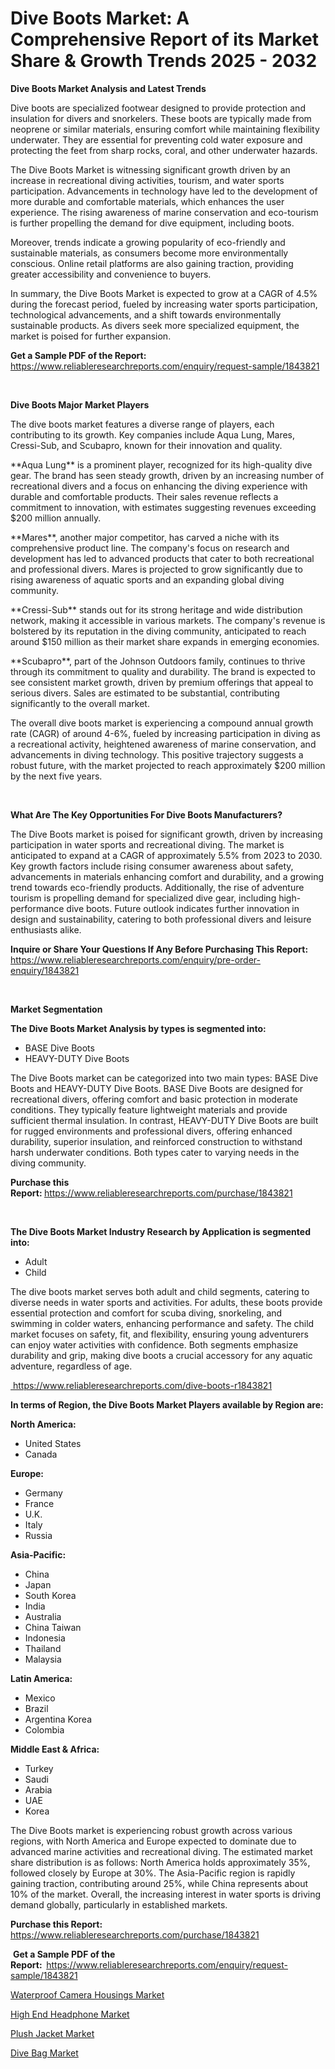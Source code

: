 <p><h1>Dive Boots Market: A Comprehensive Report of its Market Share & Growth Trends 2025 - 2032</h1></p><p><strong>Dive Boots Market Analysis and Latest Trends</strong></p>
<p><p>Dive boots are specialized footwear designed to provide protection and insulation for divers and snorkelers. These boots are typically made from neoprene or similar materials, ensuring comfort while maintaining flexibility underwater. They are essential for preventing cold water exposure and protecting the feet from sharp rocks, coral, and other underwater hazards.</p><p>The Dive Boots Market is witnessing significant growth driven by an increase in recreational diving activities, tourism, and water sports participation. Advancements in technology have led to the development of more durable and comfortable materials, which enhances the user experience. The rising awareness of marine conservation and eco-tourism is further propelling the demand for dive equipment, including boots.</p><p>Moreover, trends indicate a growing popularity of eco-friendly and sustainable materials, as consumers become more environmentally conscious. Online retail platforms are also gaining traction, providing greater accessibility and convenience to buyers.</p><p>In summary, the Dive Boots Market is expected to grow at a CAGR of 4.5% during the forecast period, fueled by increasing water sports participation, technological advancements, and a shift towards environmentally sustainable products. As divers seek more specialized equipment, the market is poised for further expansion.</p></p>
<p><strong>Get a Sample PDF of the Report:&nbsp;</strong> <a href="https://www.reliableresearchreports.com/enquiry/request-sample/1843821?utm_campaign=83&utm_medium=2&utm_source=Github&utm_content=ia&utm_term=06022025&utm_id=dive-boots">https://www.reliableresearchreports.com/enquiry/request-sample/1843821</a></p>
<p>&nbsp;</p>
<p><strong>Dive Boots Major Market Players</strong></p>
<p><p>The dive boots market features a diverse range of players, each contributing to its growth. Key companies include Aqua Lung, Mares, Cressi-Sub, and Scubapro, known for their innovation and quality.</p><p>**Aqua Lung** is a prominent player, recognized for its high-quality dive gear. The brand has seen steady growth, driven by an increasing number of recreational divers and a focus on enhancing the diving experience with durable and comfortable products. Their sales revenue reflects a commitment to innovation, with estimates suggesting revenues exceeding $200 million annually.</p><p>**Mares**, another major competitor, has carved a niche with its comprehensive product line. The company's focus on research and development has led to advanced products that cater to both recreational and professional divers. Mares is projected to grow significantly due to rising awareness of aquatic sports and an expanding global diving community.</p><p>**Cressi-Sub** stands out for its strong heritage and wide distribution network, making it accessible in various markets. The company's revenue is bolstered by its reputation in the diving community, anticipated to reach around $150 million as their market share expands in emerging economies.</p><p>**Scubapro**, part of the Johnson Outdoors family, continues to thrive through its commitment to quality and durability. The brand is expected to see consistent market growth, driven by premium offerings that appeal to serious divers. Sales are estimated to be substantial, contributing significantly to the overall market.</p><p>The overall dive boots market is experiencing a compound annual growth rate (CAGR) of around 4-6%, fueled by increasing participation in diving as a recreational activity, heightened awareness of marine conservation, and advancements in diving technology. This positive trajectory suggests a robust future, with the market projected to reach approximately $200 million by the next five years.</p></p>
<p>&nbsp;</p>
<p><strong>What Are The Key Opportunities For Dive Boots Manufacturers?</strong></p>
<p><p>The Dive Boots market is poised for significant growth, driven by increasing participation in water sports and recreational diving. The market is anticipated to expand at a CAGR of approximately 5.5% from 2023 to 2030. Key growth factors include rising consumer awareness about safety, advancements in materials enhancing comfort and durability, and a growing trend towards eco-friendly products. Additionally, the rise of adventure tourism is propelling demand for specialized dive gear, including high-performance dive boots. Future outlook indicates further innovation in design and sustainability, catering to both professional divers and leisure enthusiasts alike.</p></p>
<p><strong>Inquire or Share Your Questions If Any Before Purchasing This Report:</strong> <a href="https://www.reliableresearchreports.com/enquiry/pre-order-enquiry/1843821?utm_campaign=83&utm_medium=2&utm_source=Github&utm_content=ia&utm_term=06022025&utm_id=dive-boots">https://www.reliableresearchreports.com/enquiry/pre-order-enquiry/1843821</a></p>
<p>&nbsp;</p>
<p><strong>Market Segmentation</strong></p>
<p><strong>The Dive Boots Market Analysis by types is segmented into:</strong></p>
<p><ul><li>BASE Dive Boots</li><li>HEAVY-DUTY Dive Boots</li></ul></p>
<p><p>The Dive Boots market can be categorized into two main types: BASE Dive Boots and HEAVY-DUTY Dive Boots. BASE Dive Boots are designed for recreational divers, offering comfort and basic protection in moderate conditions. They typically feature lightweight materials and provide sufficient thermal insulation. In contrast, HEAVY-DUTY Dive Boots are built for rugged environments and professional divers, offering enhanced durability, superior insulation, and reinforced construction to withstand harsh underwater conditions. Both types cater to varying needs in the diving community.</p></p>
<p><strong>Purchase this Report:&nbsp;</strong><a href="https://www.reliableresearchreports.com/purchase/1843821?utm_campaign=83&utm_medium=2&utm_source=Github&utm_content=ia&utm_term=06022025&utm_id=dive-boots">https://www.reliableresearchreports.com/purchase/1843821</a></p>
<p>&nbsp;</p>
<p><strong>The Dive Boots Market Industry Research by Application is segmented into:</strong></p>
<p><ul><li>Adult</li><li>Child</li></ul></p>
<p><p>The dive boots market serves both adult and child segments, catering to diverse needs in water sports and activities. For adults, these boots provide essential protection and comfort for scuba diving, snorkeling, and swimming in colder waters, enhancing performance and safety. The child market focuses on safety, fit, and flexibility, ensuring young adventurers can enjoy water activities with confidence. Both segments emphasize durability and grip, making dive boots a crucial accessory for any aquatic adventure, regardless of age.</p></p>
<p><a href="https://www.reliableresearchreports.com/dive-boots-r1843821?utm_campaign=83&utm_medium=2&utm_source=Github&utm_content=ia&utm_term=06022025&utm_id=dive-boots">&nbsp;https://www.reliableresearchreports.com/dive-boots-r1843821</a></p>
<p><strong>In terms of Region, the Dive Boots Market Players available by Region are:</strong></p>
<p>
    <p> <strong> North America: </strong>
        <ul>
            <li>United States</li>
            <li>Canada</li>
        </ul>
        </p> 
    <p> <strong> Europe: </strong>
        <ul>
            <li>Germany</li>
            <li>France</li>
            <li>U.K.</li>
            <li>Italy</li>
            <li>Russia</li>
        </ul>
        </p> 
    <p> <strong> Asia-Pacific: </strong>
        <ul>
            <li>China</li>
            <li>Japan</li>
            <li>South Korea</li>
            <li>India</li>
            <li>Australia</li>
            <li>China Taiwan</li>
            <li>Indonesia</li>
            <li>Thailand</li>
            <li>Malaysia</li>
        </ul>
        </p> 
    <p> <strong> Latin America: </strong>
        <ul>
            <li>Mexico</li>
            <li>Brazil</li>
            <li>Argentina Korea</li>
            <li>Colombia</li>
        </ul>
        </p> 
    <p> <strong> Middle East & Africa: </strong>
        <ul>
            <li>Turkey</li>
            <li>Saudi</li>
            <li>Arabia</li>
            <li>UAE</li>
            <li>Korea</li>
        </ul>
    </p>
    </p>
<p><p>The Dive Boots market is experiencing robust growth across various regions, with North America and Europe expected to dominate due to advanced marine activities and recreational diving. The estimated market share distribution is as follows: North America holds approximately 35%, followed closely by Europe at 30%. The Asia-Pacific region is rapidly gaining traction, contributing around 25%, while China represents about 10% of the market. Overall, the increasing interest in water sports is driving demand globally, particularly in established markets.</p></p>
<p><strong>Purchase this Report: </strong><a href="https://www.reliableresearchreports.com/purchase/1843821?utm_campaign=83&utm_medium=2&utm_source=Github&utm_content=ia&utm_term=06022025&utm_id=dive-boots">https://www.reliableresearchreports.com/purchase/1843821</a></p>
<p>&nbsp;<strong>Get a Sample PDF of the Report:&nbsp;&nbsp;</strong><a href="https://www.reliableresearchreports.com/enquiry/request-sample/1843821?utm_campaign=83&utm_medium=2&utm_source=Github&utm_content=ia&utm_term=06022025&utm_id=dive-boots">https://www.reliableresearchreports.com/enquiry/request-sample/1843821</a></p>
<p><strong></strong></p>
<p><p><a href="https://github.com/moazugavate/Market-Research-Report-List-1/blob/main/waterproof-camera-housings-market.md?utm_campaign=83&utm_medium=2&utm_source=Github&utm_content=ia&utm_term=06022025&utm_id=dive-boots">Waterproof Camera Housings Market</a></p><p><a href="https://github.com/chkrselia/Market-Research-Report-List-1/blob/main/high-end-headphone-market.md?utm_campaign=83&utm_medium=2&utm_source=Github&utm_content=ia&utm_term=06022025&utm_id=dive-boots">High End Headphone Market</a></p><p><a href="https://github.com/slmagaddam/Market-Research-Report-List-1/blob/main/plush-jacket-market.md?utm_campaign=83&utm_medium=2&utm_source=Github&utm_content=ia&utm_term=06022025&utm_id=dive-boots">Plush Jacket Market</a></p><p><a href="https://github.com/mharielmesa/Market-Research-Report-List-5/blob/main/dive-bag-market.md?utm_campaign=83&utm_medium=2&utm_source=Github&utm_content=ia&utm_term=06022025&utm_id=dive-boots">Dive Bag Market</a></p></p>